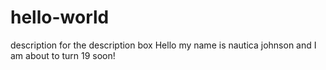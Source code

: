 # hello-world
description for the description box
Hello my name is nautica johnson and I am about to turn 19 soon!
